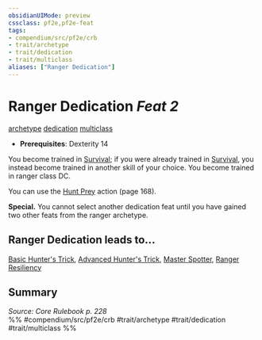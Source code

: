 ```yaml
---
obsidianUIMode: preview
cssclass: pf2e,pf2e-feat
tags:
- compendium/src/pf2e/crb
- trait/archetype
- trait/dedication
- trait/multiclass
aliases: ["Ranger Dedication"]
---
```

# Ranger Dedication  *Feat 2*  
[archetype](rules/traits/archetype.md "Archetype Feat Trait")  [dedication](rules/traits/dedication.md "Dedication Feat Trait")  [multiclass](rules/traits/multiclass.md "Multiclass Feat Trait")  

- **Prerequisites**: Dexterity 14

You become trained in [Survival](compendium/skills.md#Survival); if you were already trained in [Survival](compendium/skills.md#Survival), you instead become trained in another skill of your choice. You become trained in ranger class DC.

You can use the [Hunt Prey](rules/actions/hunt-prey.md) action (page 168).

**Special.** You cannot select another dedication feat until you have gained two other feats from the ranger archetype.

## Ranger Dedication leads to...

[Basic Hunter's Trick](compendium/feats/basic-hunters-trick.md), [Advanced Hunter's Trick](compendium/feats/advanced-hunters-trick.md), [Master Spotter](compendium/feats/master-spotter.md), [Ranger Resiliency](compendium/feats/ranger-resiliency.md)

## Summary

*Source: Core Rulebook p. 228*  
%% #compendium/src/pf2e/crb #trait/archetype #trait/dedication #trait/multiclass %%